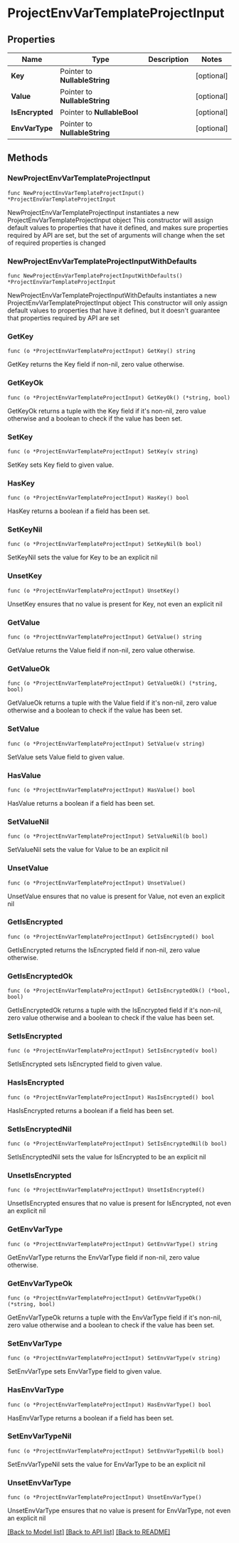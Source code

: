 # ProjectEnvVarTemplateProjectInput

## Properties

Name | Type | Description | Notes
------------ | ------------- | ------------- | -------------
**Key** | Pointer to **NullableString** |  | [optional] 
**Value** | Pointer to **NullableString** |  | [optional] 
**IsEncrypted** | Pointer to **NullableBool** |  | [optional] 
**EnvVarType** | Pointer to **NullableString** |  | [optional] 

## Methods

### NewProjectEnvVarTemplateProjectInput

`func NewProjectEnvVarTemplateProjectInput() *ProjectEnvVarTemplateProjectInput`

NewProjectEnvVarTemplateProjectInput instantiates a new ProjectEnvVarTemplateProjectInput object
This constructor will assign default values to properties that have it defined,
and makes sure properties required by API are set, but the set of arguments
will change when the set of required properties is changed

### NewProjectEnvVarTemplateProjectInputWithDefaults

`func NewProjectEnvVarTemplateProjectInputWithDefaults() *ProjectEnvVarTemplateProjectInput`

NewProjectEnvVarTemplateProjectInputWithDefaults instantiates a new ProjectEnvVarTemplateProjectInput object
This constructor will only assign default values to properties that have it defined,
but it doesn't guarantee that properties required by API are set

### GetKey

`func (o *ProjectEnvVarTemplateProjectInput) GetKey() string`

GetKey returns the Key field if non-nil, zero value otherwise.

### GetKeyOk

`func (o *ProjectEnvVarTemplateProjectInput) GetKeyOk() (*string, bool)`

GetKeyOk returns a tuple with the Key field if it's non-nil, zero value otherwise
and a boolean to check if the value has been set.

### SetKey

`func (o *ProjectEnvVarTemplateProjectInput) SetKey(v string)`

SetKey sets Key field to given value.

### HasKey

`func (o *ProjectEnvVarTemplateProjectInput) HasKey() bool`

HasKey returns a boolean if a field has been set.

### SetKeyNil

`func (o *ProjectEnvVarTemplateProjectInput) SetKeyNil(b bool)`

 SetKeyNil sets the value for Key to be an explicit nil

### UnsetKey
`func (o *ProjectEnvVarTemplateProjectInput) UnsetKey()`

UnsetKey ensures that no value is present for Key, not even an explicit nil
### GetValue

`func (o *ProjectEnvVarTemplateProjectInput) GetValue() string`

GetValue returns the Value field if non-nil, zero value otherwise.

### GetValueOk

`func (o *ProjectEnvVarTemplateProjectInput) GetValueOk() (*string, bool)`

GetValueOk returns a tuple with the Value field if it's non-nil, zero value otherwise
and a boolean to check if the value has been set.

### SetValue

`func (o *ProjectEnvVarTemplateProjectInput) SetValue(v string)`

SetValue sets Value field to given value.

### HasValue

`func (o *ProjectEnvVarTemplateProjectInput) HasValue() bool`

HasValue returns a boolean if a field has been set.

### SetValueNil

`func (o *ProjectEnvVarTemplateProjectInput) SetValueNil(b bool)`

 SetValueNil sets the value for Value to be an explicit nil

### UnsetValue
`func (o *ProjectEnvVarTemplateProjectInput) UnsetValue()`

UnsetValue ensures that no value is present for Value, not even an explicit nil
### GetIsEncrypted

`func (o *ProjectEnvVarTemplateProjectInput) GetIsEncrypted() bool`

GetIsEncrypted returns the IsEncrypted field if non-nil, zero value otherwise.

### GetIsEncryptedOk

`func (o *ProjectEnvVarTemplateProjectInput) GetIsEncryptedOk() (*bool, bool)`

GetIsEncryptedOk returns a tuple with the IsEncrypted field if it's non-nil, zero value otherwise
and a boolean to check if the value has been set.

### SetIsEncrypted

`func (o *ProjectEnvVarTemplateProjectInput) SetIsEncrypted(v bool)`

SetIsEncrypted sets IsEncrypted field to given value.

### HasIsEncrypted

`func (o *ProjectEnvVarTemplateProjectInput) HasIsEncrypted() bool`

HasIsEncrypted returns a boolean if a field has been set.

### SetIsEncryptedNil

`func (o *ProjectEnvVarTemplateProjectInput) SetIsEncryptedNil(b bool)`

 SetIsEncryptedNil sets the value for IsEncrypted to be an explicit nil

### UnsetIsEncrypted
`func (o *ProjectEnvVarTemplateProjectInput) UnsetIsEncrypted()`

UnsetIsEncrypted ensures that no value is present for IsEncrypted, not even an explicit nil
### GetEnvVarType

`func (o *ProjectEnvVarTemplateProjectInput) GetEnvVarType() string`

GetEnvVarType returns the EnvVarType field if non-nil, zero value otherwise.

### GetEnvVarTypeOk

`func (o *ProjectEnvVarTemplateProjectInput) GetEnvVarTypeOk() (*string, bool)`

GetEnvVarTypeOk returns a tuple with the EnvVarType field if it's non-nil, zero value otherwise
and a boolean to check if the value has been set.

### SetEnvVarType

`func (o *ProjectEnvVarTemplateProjectInput) SetEnvVarType(v string)`

SetEnvVarType sets EnvVarType field to given value.

### HasEnvVarType

`func (o *ProjectEnvVarTemplateProjectInput) HasEnvVarType() bool`

HasEnvVarType returns a boolean if a field has been set.

### SetEnvVarTypeNil

`func (o *ProjectEnvVarTemplateProjectInput) SetEnvVarTypeNil(b bool)`

 SetEnvVarTypeNil sets the value for EnvVarType to be an explicit nil

### UnsetEnvVarType
`func (o *ProjectEnvVarTemplateProjectInput) UnsetEnvVarType()`

UnsetEnvVarType ensures that no value is present for EnvVarType, not even an explicit nil

[[Back to Model list]](../README.md#documentation-for-models) [[Back to API list]](../README.md#documentation-for-api-endpoints) [[Back to README]](../README.md)


